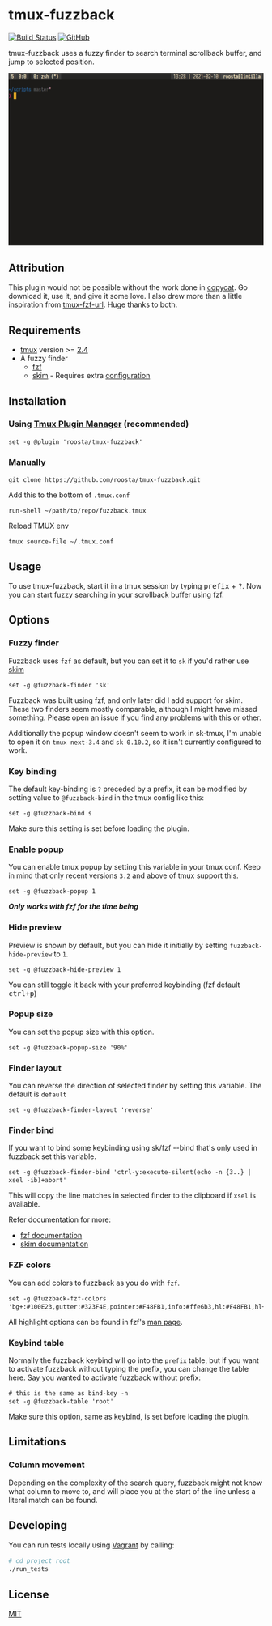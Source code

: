 # tmux-fuzzback

[![Build Status](https://app.travis-ci.com/roosta/tmux-fuzzback.svg?branch=main)](https://app.travis-ci.com/github/roosta/tmux-fuzzback)
[![GitHub](https://img.shields.io/badge/License-MIT-%232C78BF)](https://github.com/roosta/tmux-fuzzback/blob/master/LICENSE)

tmux-fuzzback uses a fuzzy finder to search terminal scrollback buffer, and
jump to selected position.

![preview](https://raw.githubusercontent.com/roosta/assets/master/tmux-fuzzback/preview.gif)

## Attribution

This plugin would not be possible without the work done in
[copycat](https://github.com/tmux-plugins/tmux-copycat). Go download it, use
it, and give it some love. I also drew more than a little inspiration from
[tmux-fzf-url](https://github.com/wfxr/tmux-fzf-url). Huge thanks to both.

## Requirements

- [tmux](https://github.com/tmux/tmux) version >= [2.4](https://github.com/tmux/tmux/releases/tag/2.4)
- A fuzzy finder
  - [fzf](https://github.com/junegunn/fzf)
  - [skim](https://github.com/lotabout/skim) - Requires extra [configuration](#fuzzy-finder)

## Installation

### Using [Tmux Plugin Manager](https://github.com/tmux-plugins/tpm) (recommended)

```
set -g @plugin 'roosta/tmux-fuzzback'
```

### Manually
```shell
git clone https://github.com/roosta/tmux-fuzzback.git
```

Add this to the bottom of `.tmux.conf`
```
run-shell ~/path/to/repo/fuzzback.tmux
```

Reload TMUX env
```shell
tmux source-file ~/.tmux.conf
```

## Usage

To use tmux-fuzzback, start it in a tmux session by typing <kbd>prefix</kbd> +
<kbd>?</kbd>. Now you can start fuzzy searching in your scrollback buffer using
fzf.

## Options
### Fuzzy finder

Fuzzback uses `fzf` as default, but you can set it to `sk` if you'd rather use [skim](https://github.com/lotabout/skim)

```tmux
set -g @fuzzback-finder 'sk'
```

Fuzzback was built using fzf, and only later did I add support for skim. These
two finders seem mostly comparable, although I might have missed something.
Please open an issue if you find any problems with this or other.

Additionally the popup window doesn't seem to work in sk-tmux, I'm unable to
open it on `tmux next-3.4` and `sk 0.10.2`, so it isn't currently configured to
work.

### Key binding

The default key-binding is `?` preceded by a prefix, it can be modified by
setting value to `@fuzzback-bind` in the tmux config like this:

```tmux
set -g @fuzzback-bind s
```

Make sure this setting is set before loading the plugin.

### Enable popup

You can enable tmux popup by setting this variable in your tmux conf.  Keep in
mind that only recent versions `3.2` and above of tmux support this.

```tmux
set -g @fuzzback-popup 1
```

***Only works with fzf for the time being***

### Hide preview

Preview is shown by default, but you can hide it initially by setting
`fuzzback-hide-preview` to `1`.

```tmux
set -g @fuzzback-hide-preview 1
```

You can still toggle it back with your preferred keybinding (fzf default <kbd>ctrl+p</kbd>)

### Popup size

You can set the popup size with this option.

```tmux
set -g @fuzzback-popup-size '90%'
```

### Finder layout

You can reverse the direction of selected finder by setting this variable. The
default is `default`

```tmux
set -g @fuzzback-finder-layout 'reverse'
```

### Finder bind

If you want to bind some keybinding using sk/fzf --bind that's only used in
fuzzback set this variable.

```tmux
set -g @fuzzback-finder-bind 'ctrl-y:execute-silent(echo -n {3..} | xsel -ib)+abort'
```

This will copy the line matches in selected finder to the clipboard if `xsel` is available.

Refer documentation for more:
- [fzf documentation](https://github.com/junegunn/fzf#executing-external-programs)
- [skim documentation](https://github.com/lotabout/skim#keymap)

### FZF colors

You can add colors to fuzzback as you do with `fzf`. 

```tmux
set -g @fuzzback-fzf-colors 'bg+:#100E23,gutter:#323F4E,pointer:#F48FB1,info:#ffe6b3,hl:#F48FB1,hl+:#63f2f1'
```

All highlight options can be found in fzf's [man page](https://www.mankier.com/1/fzf#--color).

### Keybind table

Normally the fuzzback keybind will go into the `prefix` table, but if you want
to activate fuzzback without typing the prefix, you can change the table here.
Say you wanted to activate fuzzback without prefix:

```tmux
# this is the same as bind-key -n
set -g @fuzzback-table 'root'
```
Make sure this option, same as keybind, is set before loading the plugin.

## Limitations

### Column movement

Depending on the complexity of the search query, fuzzback might not know what
column to move to, and will place you at the start of the line unless a literal
match can be found.

## Developing

You can run tests locally using [Vagrant](https://www.vagrantup.com/) by calling:

```sh
# cd project root
./run_tests
```

## License

[MIT](https://github.com/roosta/tmux-fuzzback/blob/master/LICENSE)
